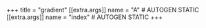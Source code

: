 +++
title = "gradient"
[[extra.args]]
name = "A" # AUTOGEN STATIC
[[extra.args]]
name = "index" # AUTOGEN STATIC
+++